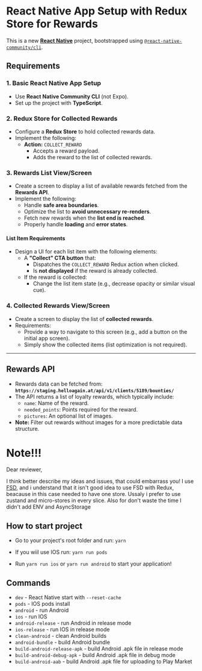 # React Native App Setup with Redux Store for Rewards

This is a new [**React Native**](https://reactnative.dev) project, bootstrapped using [`@react-native-community/cli`](https://github.com/react-native-community/cli).

## Requirements

### 1. Basic React Native App Setup

- Use **React Native Community CLI** (not Expo).
- Set up the project with **TypeScript**.

### 2. Redux Store for Collected Rewards

- Configure a **Redux Store** to hold collected rewards data.
- Implement the following:
  - **Action:** `COLLECT_REWARD`
    - Accepts a reward payload.
    - Adds the reward to the list of collected rewards.

### 3. Rewards List View/Screen

- Create a screen to display a list of available rewards fetched from the **Rewards API**.
- Implement the following:
  - Handle **safe area boundaries**.
  - Optimize the list to **avoid unnecessary re-renders**.
  - Fetch new rewards when the **list end is reached**.
  - Properly handle **loading** and **error states**.

#### List Item Requirements

- Design a UI for each list item with the following elements:
  - A **"Collect" CTA button** that:
    - Dispatches the `COLLECT_REWARD` Redux action when clicked.
    - Is **not displayed** if the reward is already collected.
  - If the reward is collected:
    - Change the list item state (e.g., decrease opacity or similar visual cue).

### 4. Collected Rewards View/Screen

- Create a screen to display the list of **collected rewards**.
- Requirements:
  - Provide a way to navigate to this screen (e.g., add a button on the initial app screen).
  - Simply show the collected items (list optimization is not required).

---

## Rewards API

- Rewards data can be fetched from:  
  **`https://staging.helloagain.at/api/v1/clients/5189/bounties/`**
- The API returns a list of loyalty rewards, which typically include:
  - `name`: Name of the reward.
  - `needed_points`: Points required for the reward.
  - `pictures`: An optional list of images.
- **Note:** Filter out rewards without images for a more predictable data structure.

# Note!!!

Dear reviewer,

I think better describe my ideas and issues, that could embarrass you! I use [FSD](https://feature-sliced.design/docs), and i understand that it isn't good idea to use FSD with Redux, beacause in this case needed to have one store. Ussaly i prefer to use zustand and micro-stores in every slice. Also for don't waste the time I didn't add ENV and AsyncStorage

## How to start project

- Go to your project's root folder and run: `yarn`

- If you wiil use IOS run: `yarn run pods`

- Run `yarn run ios` or `yarn run android` to start your application!

## Commands

- `dev` - React Native start with `--reset-cache`
- `pods` - IOS pods install
- `android` - run Android
- `ios` - run IOS
- `android-release` - run Android in release mode
- `ios-release` - run IOS in release mode
- `clean-android` - clean Android builds
- `android-bundle` - build Android bundle
- `build-android-release-apk` - build Android .apk file in release mode
- `build-android-debug-apk` - build Android .apk file in debug mode
- `build-android-aab` - build Android .apk file for uploading to Play Market
